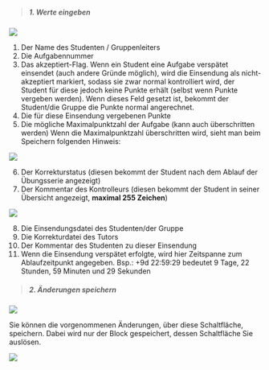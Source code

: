 <!--
 * @file page_admin_markingTool_work_de.md
 *
 * @author Till Uhlig <till.uhlig@student.uni-halle.de>
 * @date 2016
-->


> ##### 1. Werte eingeben #####

![](workA.png)

1. Der Name des Studenten / Gruppenleiters
2. Die Aufgabennummer
3. Das akzeptiert-Flag. Wenn ein Student eine Aufgabe verspätet einsendet (auch andere Gründe möglich), wird die Einsendung als nicht-akzeptiert markiert, sodass sie zwar normal kontrolliert wird, der Student für diese jedoch keine Punkte erhält (selbst wenn Punkte vergeben werden). Wenn dieses Feld gesetzt ist, bekommt der Student/die Gruppe die Punkte normal angerechnet.
4. Die für diese Einsendung vergebenen Punkte
5. Die mögliche Maximalpunktzahl der Aufgabe (kann auch überschritten werden)
Wenn die Maximalpunktzahl überschritten wird, sieht man beim Speichern folgenden Hinweis:

![](workE.png)

6. Der Korrekturstatus (diesen bekommt der Student nach dem Ablauf der Übungsserie angezeigt)
7. Der Kommentar des Kontrolleurs (diesen bekommt der Student in seiner Übersicht angezeigt, **maximal 255 Zeichen**)

![](workC.png)

8. Die Einsendungsdatei des Studenten/der Gruppe
9. Die Korrekturdatei des Tutors
10. Der Kommentar des Studenten zu dieser Einsendung
11. Wenn die Einsendung verspätet erfolgte, wird hier Zeitspanne zum Ablaufzeitpunkt angegeben.
Bsp.: +9d 22:59:29 bedeutet 9 Tage, 22 Stunden, 59 Minuten und 29 Sekunden

> ##### 2. Änderungen speichern #####

![](workB.png)

Sie können die vorgenommenen Änderungen, über diese Schaltfläche, speichern.
Dabei wird nur der Block gespeichert, dessen Schaltfläche Sie auslösen.

![](workD.png)